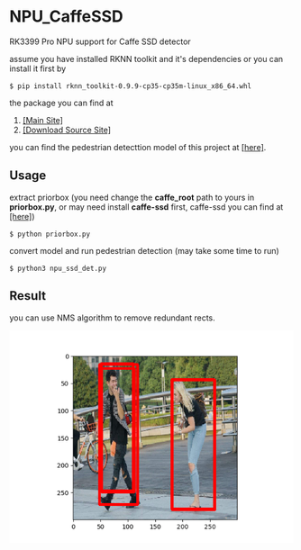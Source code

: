 # NPU_CaffeSSD

RK3399 Pro NPU support for Caffe SSD detector

assume you have installed RKNN toolkit and it's dependencies or you can install it first by 

```
$ pip install rknn_toolkit-0.9.9-cp35-cp35m-linux_x86_64.whl
```
the package you can find at 
1. [[Main Site]](http://t.rock-chips.com/forum.php?mod=forumdisplay)
2. [[Download Source Site]](http://t.rock-chips.com/forum.php?mod=viewthread&tid=79&extra=page%3D1)

you can find the pedestrian detecttion model of this project at [[here]](https://github.com/zlingkang/mobilenet_ssd_pedestrian_detection).

## Usage

extract priorbox (you need change the **caffe_root** path to yours in **priorbox.py**, or may need install **caffe-ssd** first, caffe-ssd you can find at [[here]](https://github.com/weiliu89/caffe))
  
```
$ python priorbox.py
```

convert model and run pedestrian detection (may take some time to run)
  
```
$ python3 npu_ssd_det.py
```

## Result

you can use NMS algorithm to remove redundant rects.

<p align="center">
    <img src="test.png" width="600"\>
</p>
